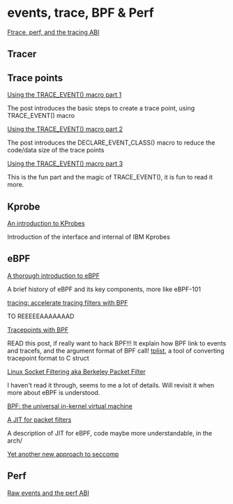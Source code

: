 # events, trace, BPF & Perf #
[Ftrace, perf, and the tracing ABI](https://lwn.net/Articles/442113/)


## Tracer ##

## Trace points ##
[Using the TRACE_EVENT() macro part 1](https://lwn.net/Articles/379903/)

The post introduces the basic steps to create a trace point, using TRACE_EVENT() macro

[Using the TRACE_EVENT() macro part 2](https://lwn.net/Articles/381064/)

The post introduces the DECLARE_EVENT_CLASS() macro to reduce the code/data size of the trace points

[Using the TRACE_EVENT() macro part 3](https://lwn.net/Articles/383362/)

This is the fun part and the magic of TRACE_EVENT(), it is fun to read it more.


## Kprobe ##
[An introduction to KProbes](https://lwn.net/Articles/132196/)

Introduction of the interface and internal of IBM Kprobes

## eBPF ##
[A thorough introduction to eBPF](https://lwn.net/Articles/740157/)

A brief history of eBPF and its key components, more like eBPF-101

[tracing: accelerate tracing filters with BPF](https://lwn.net/Articles/598545/)

TO REEEEEAAAAAAAD

[Tracepoints with BPF](https://lwn.net/Articles/683504/)

READ this post, if really want to hack BPF!!!
It explain how BPF link to events and tracefs, and the argument format of BPF call!
[tplist](https://github.com/iovisor/bcc/blob/master/tools/tplist.py), a tool of converting tracepoint format to C struct


[Linux Socket Filtering aka Berkeley Packet Filter](https://www.kernel.org/doc/Documentation/networking/filter.txt)

I haven't read it through, seems to me a lot of details. Will revisit it when more about eBPF is understood.

[BPF: the universal in-kernel virtual machine](https://lwn.net/Articles/599755/)


[A JIT for packet filters](https://lwn.net/Articles/437981/)

A description of JIT for eBPF, code maybe more understandable, in the arch/

[Yet another new approach to seccomp](https://lwn.net/Articles/475043/)


## Perf ##
[Raw events and the perf ABI](https://lwn.net/Articles/441209/)

